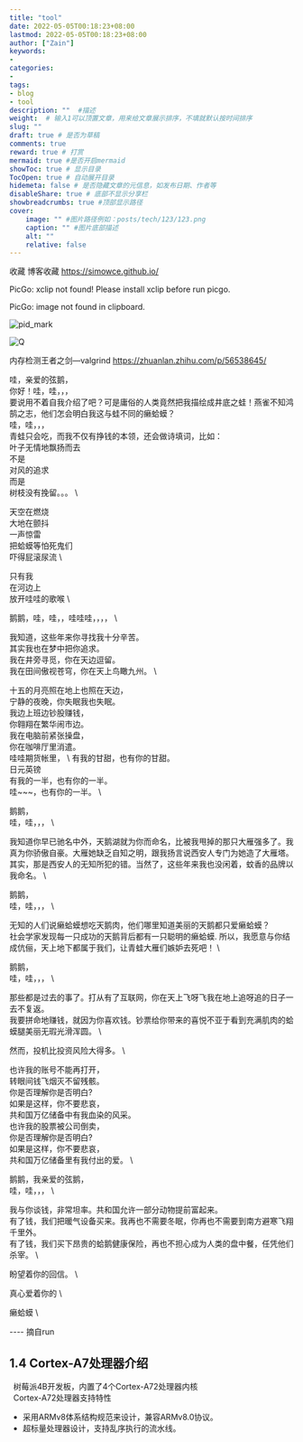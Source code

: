 ```yaml
---
title: "tool"
date: 2022-05-05T00:18:23+08:00
lastmod: 2022-05-05T00:18:23+08:00
author: ["Zain"]
keywords: 
- 
categories: 
- 
tags: 
- blog
- tool
description: ""  #描述
weight:  # 输入1可以顶置文章，用来给文章展示排序，不填就默认按时间排序
slug: ""
draft: true # 是否为草稿
comments: true
reward: true # 打赏
mermaid: true #是否开启mermaid
showToc: true # 显示目录
TocOpen: true # 自动展开目录
hidemeta: false # 是否隐藏文章的元信息，如发布日期、作者等
disableShare: true # 底部不显示分享栏
showbreadcrumbs: true #顶部显示路径
cover:
    image: "" #图片路径例如：posts/tech/123/123.png
    caption: "" #图片底部描述
    alt: ""
    relative: false
---
```




收藏
博客收藏
https://simowce.github.io/


PicGo: xclip not found! Please install xclip before run picgo.

PicGo: image not found in clipboard.

![pid_mark](https://raw.githubusercontent.com/zhuangll/PictureBed/main/blogs/pictures/pid_mark.png)


![Q](https://raw.githubusercontent.com/zhuangll/PictureBed/main/blogs/pictures/Q.gif)





内存检测王者之剑—valgrind
https://zhuanlan.zhihu.com/p/56538645/



哇，亲爱的弦鹅，     \
你好！哇，哇，，，        \
要说用不着自我介绍了吧？可是庸俗的人类竟然把我描绘成井底之蛙！燕雀不知鸿鹄之志，他们怎会明白我这与蛙不同的癞蛤蟆？   \
哇，哇，，，       \
青蛙只会吃，而我不仅有挣钱的本领，还会做诗填词，比如：    \
叶子无情地飘扬而去  \
不是    \
对风的追求   \
而是        \
树枝没有挽留。。。   \

天空在燃烧    \
大地在颤抖    \
一声惊雷        \
把蛤蟆等怕死鬼们     \
吓得屁滚尿流      \

只有我             \
在河边上          \
放开哇哇的歌喉       \

鹅鹅，哇，哇，，哇哇哇，，，，      \

我知道，这些年来你寻找我十分辛苦。     \
其实我也在梦中把你追求。         \
我在井旁寻觅，你在天边逗留。         \
我在田间傲视苍穹，你在天上鸟瞰九州。     \

十五的月亮照在地上也照在天边，       \
宁静的夜晚，你失眠我也失眠。     \
我边上班边钞股赚钱，          \
你翱翔在繁华闹市边。         \
我在电脑前紧张操盘，          \
你在咖啡厅里消遣。         \
哇哇期货帐里，            \ 
有我的甘甜，也有你的甘甜。      \
日元英镑                   \
有我的一半，也有你的一半。       \
哇~~~，也有你的一半。       \


鹅鹅，       \
哇，哇，，，      \

我知道你早已驰名中外，天鹅湖就为你而命名，比被我甩掉的那只大雁强多了。我真为你骄傲自豪。大雁她缺乏自知之明，跟我扬言说西安人专门为她造了大雁塔。其实，那是西安人的无知所犯的错。当然了，这些年来我也没闲着，蚊香的品牌以我命名。       \

鹅鹅，           \
哇，哇，，，        \

无知的人们说癞蛤蟆想吃天鹅肉，他们哪里知道美丽的天鹅都只爱癞蛤蟆？         \
社会学家发现每一只成功的天鹅背后都有一只聪明的癞蛤蟆.
所以，我愿意与你结成伉俪，天上地下都属于我们，让青蛙大雁们嫉妒去死吧！   \

鹅鹅，         \
哇，哇，，，      \


那些都是过去的事了。打从有了互联网，你在天上飞呀飞我在地上追呀追的日子一去不复返。        \
我要拼命地赚钱，就因为你喜欢钱。钞票给你带来的喜悦不亚于看到充满肌肉的蛤蟆腿美丽无瑕光滑浑圆。     \

然而，投机比投资风险大得多。 \

也许我的账号不能再打开，      \
转眼间钱飞烟灭不留残骸。   \
你是否理解你是否明白?        \
如果是这样，你不要悲哀，     \
共和国万亿储备中有我血染的风采。    \
也许我的股票被公司倒卖，        \
你是否理解你是否明白?         \
如果是这样，你不要悲哀，         \
共和国万亿储备里有我付出的爱。        \

鹅鹅，我亲爱的弦鹅，          \
哇，哇，，，                \

我与你谈钱，非常坦率。共和国允许一部分动物提前富起来。       \
有了钱，我们把暖气设备买来。我再也不需要冬眠，你再也不需要到南方避寒飞翔千里外。             \
有了钱，我们买下昂贵的蛤鹅健康保险，再也不担心成为人类的盘中餐，任凭他们杀宰。       \



盼望着你的回信。  \


真心爱着你的        \

癞蛤蟆      \



---- 摘自run



























## 1.4 Cortex-A7处理器介绍

&ensp;树莓派4B开发板，内置了4个Cortex-A72处理器内核  <br>
&ensp;Cortex-A72处理器支持特性  <br>
- 采用ARMv8体系结构规范来设计，兼容ARMv8.0协议。
- 超标量处理器设计，支持乱序执行的流水线。




































